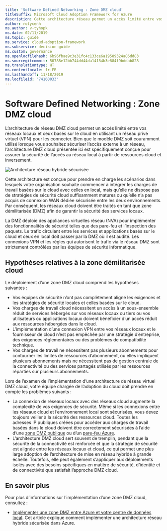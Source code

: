 ```yaml
---
title: 'Software Defined Networking : Zone DMZ cloud'
titleSuffix: Microsoft Cloud Adoption Framework for Azure
description: Cette architecture réseau permet un accès limité entre vos réseaux locaux et ceux basés sur le cloud.
author: rotycenh
ms.author: v-tyhopk
ms.date: 02/11/2019
ms.topic: guide
ms.service: cloud-adoption-framework
ms.subservice: decision-guide
ms.custom: governance
ms.openlocfilehash: 6b96fbae9c3e31fc4c133ce6a19589324a86dd83
ms.sourcegitcommit: 50788e12bb744dd44da14184b3e884f9bddab828
ms.translationtype: HT
ms.contentlocale: fr-FR
ms.lasthandoff: 11/18/2019
ms.locfileid: "74160033"
---
```

# <a name="software-defined-networking-cloud-dmz"></a>Software Defined Networking : Zone DMZ cloud

L’architecture de réseau DMZ cloud permet un accès limité entre vos réseaux locaux et ceux basés sur le cloud en utilisant un réseau privé virtuel (VPN) pour les connecter. Bien que le modèle DMZ soit couramment utilisé lorsque vous souhaitez sécuriser l’accès externe à un réseau, l’architecture DMZ cloud présentée ici est spécifiquement conçue pour assurer la sécurité de l’accès au réseau local à partir de ressources cloud et inversement.

![Architecture réseau hybride sécurisée](https://docs.microsoft.com/azure/architecture/reference-architectures/dmz/images/dmz-private.png)

Cette architecture est conçue pour prendre en charge les scénarios dans lesquels votre organisation souhaite commencer à intégrer les charges de travail basées sur le cloud avec celles en local, mais qu’elle ne dispose pas de stratégies de sécurité cloud suffisamment matures ou qu’elle n’a pas acquis de connexion WAN dédiée sécurisée entre les deux environnements. Par conséquent, les réseaux cloud doivent être traités en tant que zone démilitarisée (DMZ) afin de garantir la sécurité des services locaux.

La DMZ déploie des appliances virtuelles réseau (NVA) pour implémenter des fonctionnalités de sécurité telles que des pare-feu et l’inspection des paquets. Le trafic circulant entre les services et applications basés sur le cloud et ceux en local doit passer par la DMZ où il est audité. Les connexions VPN et les règles qui autorisent le trafic via le réseau DMZ sont strictement contrôlées par les équipes de sécurité informatique.

## <a name="cloud-dmz-assumptions"></a>Hypothèses relatives à la zone démilitarisée cloud

Le déploiement d’une zone DMZ cloud comprend les hypothèses suivantes :

- Vos équipes de sécurité n’ont pas complètement aligné les exigences et les stratégies de sécurité locales et celles basées sur le cloud.
- Vos charges de travail cloud nécessitent un accès à un sous-ensemble réduit de services hébergés sur vos réseaux locaux ou tiers ou vos utilisateurs ou applications locaux doivent bénéficier d’un accès réduit aux ressources hébergées dans le cloud.
- L’implémentation d’une connexion VPN entre vos réseaux locaux et le fournisseur de cloud n’est pas empêchée par une stratégie d’entreprise, des exigences réglementaires ou des problèmes de compatibilité technique.
- Vos charges de travail ne nécessitent pas plusieurs abonnements pour contourner les limites de ressources d’abonnement, ou elles impliquent plusieurs abonnements mais ne nécessitent pas de gestion centrale de la connectivité ou des services partagés utilisés par les ressources réparties sur plusieurs abonnements.

Lors de l’examen de l’implémentation d’une architecture de réseau virtuel DMZ cloud, votre équipe chargée de l’adoption du cloud doit prendre en compte les problèmes suivants :

- La connexion de réseaux locaux avec des réseaux cloud augmente la complexité de vos exigences de sécurité. Même si les connexions entre les réseaux cloud et l’environnement local sont sécurisées, vous devez toujours veiller à la sécurité des ressources cloud. Toutes les adresses IP publiques créées pour accéder aux charges de travail basées dans le cloud doivent être correctement sécurisées à l’aide d’une [zone DMZ publique](https://docs.microsoft.com/azure/architecture/reference-architectures/dmz/secure-vnet-dmz?toc=https://docs.microsoft.com/azure/cloud-adoption-framework/toc.json&bc=https://docs.microsoft.com/azure/cloud-adoption-framework/_bread/toc.json) ou d’un [pare-feu Azure](https://docs.microsoft.com/azure/firewall).
- L’architecture DMZ cloud sert souvent de tremplin, pendant que la sécurité de la connectivité est renforcée et que la stratégie de sécurité est alignée entre les réseaux locaux et cloud, ce qui permet une plus large adoption de l’architecture de mise en réseau hybride à grande échelle. Toutefois, elle peut également s’appliquer aux déploiements isolés avec des besoins spécifiques en matière de sécurité, d’identité et de connectivité que satisfait l’approche DMZ cloud.

## <a name="learn-more"></a>En savoir plus

Pour plus d’informations sur l’implémentation d’une zone DMZ cloud, consultez :

- [Implémenter une zone DMZ entre Azure et votre centre de données local](https://docs.microsoft.com/azure/architecture/reference-architectures/dmz/secure-vnet-hybrid). Cet article explique comment implémenter une architecture réseau hybride sécurisée dans Azure.
